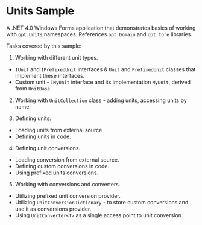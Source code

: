 # Units Sample

A .NET 4.0 Windows Forms application that demonstrates basics of working with `opt.Units` namespaces.
References `opt.Domain` and `opt.Core` libraries.

Tasks covered by this sample:

1. Working with different unit types.
  - `IUnit` and `IPrefixedUnit` interfaces & `Unit` and `PrefixedUnit` classes that implement these interfaces.
  - Custom unit - `IMyUnit` interface and its implementation `MyUnit`, derived from `UnitBase`.

2. Working with `UnitCollection` class - adding units, accessing units by name.

3. Defining units.
  - Loading units from external source.
  - Defining units in code.

4. Defining unit conversions.
  - Loading conversion from external source.
  - Defining custom conversions in code.
  - Using prefixed units conversions.

5. Working with conversions and converters.
  - Utilizing prefixed unit conversion provider.
  - Utilizing `UnitConversionDictionary` - to store custom conversions and use it as conversions provider.
  - Using `UnitConverter<T>` as a single access point to unit conversion.
